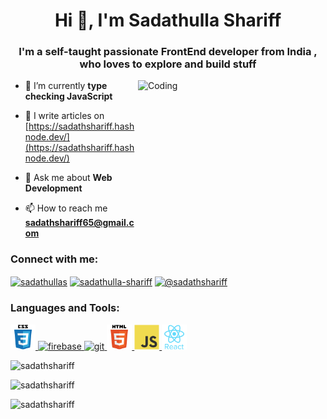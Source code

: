 
<h1 align="center">Hi 👋, I'm Sadathulla Shariff</h1>
<h3 align="center">I'm a self-taught passionate FrontEnd developer from India , who loves to explore and build stuff</h3>
<img align="right" alt="Coding" width="300" height="300" src="https://user-images.githubusercontent.com/51914072/172112102-0330bf35-1549-42b7-9792-c2eb0e87d47c.svg"/>



- 🌱 I’m currently **type checking JavaScript**

- 📝 I  write articles on [https://sadathshariff.hashnode.dev/](https://sadathshariff.hashnode.dev/)

- 💬 Ask me about **Web Development**

- 📫 How to reach me **sadathshariff65@gmail.com**

<h3 align="left">Connect with me:</h3>
<p align="left">
<a href="https://twitter.com/sadathullas" target="blank"><img align="center" src="https://raw.githubusercontent.com/rahuldkjain/github-profile-readme-generator/master/src/images/icons/Social/twitter.svg" alt="sadathullas" height="30" width="40" /></a>
<a href="https://linkedin.com/in/sadathulla-shariff" target="blank"><img align="center" src="https://raw.githubusercontent.com/rahuldkjain/github-profile-readme-generator/master/src/images/icons/Social/linked-in-alt.svg" alt="sadathulla-shariff" height="30" width="40" /></a>
<a href="https://hashnode.com/@Sadath" target="blank"><img align="center" src="https://raw.githubusercontent.com/rahuldkjain/github-profile-readme-generator/master/src/images/icons/Social/hashnode.svg" alt="@sadathshariff" height="30" width="40" /></a>
</p>

<h3 align="left">Languages and Tools:</h3>
<p align="left"> <a href="https://www.w3schools.com/css/" target="_blank" rel="noreferrer"> <img src="https://raw.githubusercontent.com/devicons/devicon/master/icons/css3/css3-original-wordmark.svg" alt="css3" width="40" height="40"/> </a> <a href="https://firebase.google.com/" target="_blank" rel="noreferrer"> <img src="https://www.vectorlogo.zone/logos/firebase/firebase-icon.svg" alt="firebase" width="40" height="40"/> </a> <a href="https://git-scm.com/" target="_blank" rel="noreferrer"> <img src="https://www.vectorlogo.zone/logos/git-scm/git-scm-icon.svg" alt="git" width="40" height="40"/> </a> <a href="https://www.w3.org/html/" target="_blank" rel="noreferrer"> <img src="https://raw.githubusercontent.com/devicons/devicon/master/icons/html5/html5-original-wordmark.svg" alt="html5" width="40" height="40"/> </a> <a href="https://developer.mozilla.org/en-US/docs/Web/JavaScript" target="_blank" rel="noreferrer"> <img src="https://raw.githubusercontent.com/devicons/devicon/master/icons/javascript/javascript-original.svg" alt="javascript" width="40" height="40"/> </a> <a href="https://reactjs.org/" target="_blank" rel="noreferrer"> <img src="https://raw.githubusercontent.com/devicons/devicon/master/icons/react/react-original-wordmark.svg" alt="react" width="40" height="40"/> </a> </p>


<p><img  src="https://github-readme-stats.vercel.app/api/top-langs?username=sadathshariff&show_icons=true&locale=en&layout=compact" alt="sadathshariff" /></p>

<p><img  src="https://github-readme-stats.vercel.app/api?username=sadathshariff&show_icons=true&locale=en" alt="sadathshariff" /></p>

<p><img src="https://github-readme-streak-stats.herokuapp.com/?user=sadathshariff&" alt="sadathshariff" /></p>
